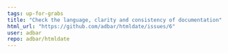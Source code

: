 ```yaml
---
tags: up-for-grabs
title: "Check the language, clarity and consistency of documentation"
html_url: "https://github.com/adbar/htmldate/issues/6"
user: adbar
repo: adbar/htmldate
---
```


